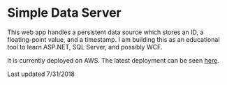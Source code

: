 # Simple Data Server

This web app handles a persistent data source which stores an ID, a floating-point value, and a timestamp. I am building this as an educational tool to learn ASP.NET, SQL Server, and possibly WCF.

It is currently deployed on AWS. The latest deployment can be seen [here](rgftestdeploy.us-east-2.elasticbeanstalk.com). 

Last updated 7/31/2018